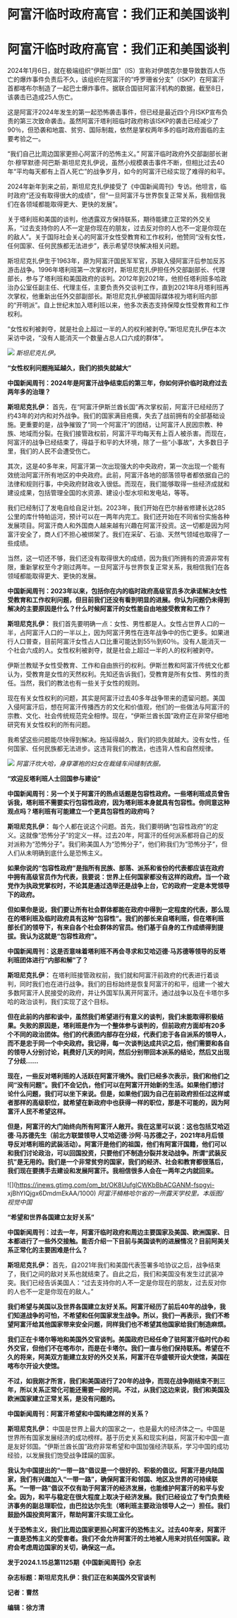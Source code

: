 # 阿富汗临时政府高官：我们正和美国谈判

# 阿富汗临时政府高官：我们正和美国谈判

2024年1月6日，就在极端组织“伊斯兰国”（IS）宣称对伊朗克尔曼导致数百人伤亡的爆炸事件负责后不久，该组织在阿富汗的“呼罗珊省分支”（ISKP）在阿富汗首都喀布尔制造了一起巴士爆炸事件。据联合国驻阿富汗机构的数据，截至8日，该袭击已造成25人伤亡。

这是阿富汗2024年发生的第一起恐怖袭击事件，但已经是最近四个月ISKP宣布负责的第三次致命袭击。虽然阿富汗塔利班临时政府称该ISKP的袭击已经减少了90％，但恐袭和地震、贫穷、国际制裁，依然是掌权两年多的临时政府面临的主要考验之一。

“我们自己比周边国家更担心阿富汗的恐怖主义。”
阿富汗临时政府外交部副部长谢尔·穆罕默德·阿巴斯·斯坦尼克扎伊说，虽然小规模袭击事件不断，但相比过去40年“平均每天都有上百人死亡”的战争岁月，如今的阿富汗已经实现了难得的和平。

2024年新年到来之前，斯坦尼克扎伊接受了《中国新闻周刊》专访。他坦言，临时政府“还没有取得很大的成绩”，但“一旦阿富汗与世界恢复正常关系，我相信我们在各领域都能取得更大、更快的发展”。

关于塔利班和美国的谈判，他透露双方保持联系，期待能建立正常的外交关系，“过去支持你的人不一定是你现在的朋友，过去反对你的人也不一定是你现在的敌人”。关于国际社会关心的阿富汗女性受教育和工作权利，他赞同“没有女性，任何国家、任何民族都无法进步”，表示希望尽快解决相关问题。

斯坦尼克扎伊生于1963年，原为阿富汗国民军军官，苏联入侵阿富汗后参加反苏游击战争。1996年塔利班第一次掌权时，斯坦尼克扎伊担任外交部副部长、代理部长，参与了塔利班和美国政府的谈判。2012年到2021年，他担任塔利班多哈政治办公室任副主任、代理主任，主要负责外交谈判工作，直到2021年8月塔利班再次掌权，他重新出任外交部副部长。斯坦尼克扎伊被国际媒体视为塔利班内部的“开明派”。自上世纪末加入塔利班以来，他多次表态支持保障女性受教育和工作权利。

“女性权利被剥夺，就是社会上超过一半的人的权利被剥夺。”斯坦尼克扎伊在本次采访中说，“没有人能消灭一个数量占总人口六成的群体”。

![](https://inews.gtimg.com/om_bt/OV7Uo1h-VVG_gcEo23i13Ynjmoaer2gHgJPoNXF5sdOIcAA/1000)
_斯坦尼克扎伊。_

**“女性权利问题拖延越久，我们的损失就越大”**

**中国新闻周刊：2024年是阿富汗战争结束后的第三年，你如何评价临时政府过去两年多的治理？**

**斯坦尼克扎伊：**
首先，在“阿富汗伊斯兰酋长国”再次掌权前，阿富汗已经经历了约43年的对内和对外战争。我们的国家满目疮痍，失去了战前拥有的全部基础设施。更重要的是，战争摧毁了“同一个阿富汗”的团结，让阿富汗人民因宗教、种族、地域而分裂。在我们接管政权前，阿富汗平均每天有上百人被杀害。而现在，阿富汗的战争已经结束了，得益于和平的大环境，除了一些“小事故”，大多数日子里，我们的人民不会遭受伤亡。

其次，这是40多年来，阿富汗第一次出现强大的中央政府，第一次出现一个能有效统治阿富汗所有地区的中央政府。此前，阿富汗各地的部落领导者都依据自己的法律和规则行事，中央政府财政收入很低。而现在，我们能够取得一些经济成就和建设成果，包括管理全国的水资源、建设小型水坝和发电站，等等。

我们已经制订了发电自给自足计划。2023年，我们开始在巴尔赫省修建长达285公里的库什特帕运河，预计可以在一两年内完工。我们还开始在不同省份实施各种发展项目。阿富汗商人和外国商人越来越有兴趣在阿富汗投资。这一切都是因为阿富汗安全了，商人们不担心被绑架了。我们在采矿、石油、天然气领域也取得了一些成绩。

当然，这一切还不够，我们还没有取得很大的成绩，因为我们所拥有的资源非常有限，重新掌权至今才刚过两年。一旦阿富汗与世界恢复正常关系，我相信我们在各领域都能取得更大、更快的发展。

**中国新闻周刊：2023年以来，包括你在内的临时政府高级官员多次承诺解决女性受教育和工作权利问题，但目前我们还没有看到明显的进展。你认为问题仍未得到解决的主要原因是什么？什么时候阿富汗的女性能自由地接受教育和工作？**

**斯坦尼克扎伊：**
我们首先要明确一点：女性、男性都是人。女性占世界人口的一半，占阿富汗人口的一半以上，因为阿富汗男性在连年战争中的伤亡更多。如果进行人口普查，目前阿富汗女性占人口比重可能达到55％到60％。没有人能消灭一个社会六成的人。女性权利被剥夺，就是社会上超过一半的人的权利被剥夺。

伊斯兰教赋予女性受教育、工作和自由旅行的权利。伊斯兰教和阿富汗传统文化都认为，受教育是女性的天然权利。先知还告诉我们，受教育是所有女性、男性的责任。当然，我们的教法也有一些关于女性的规则。

现在有关女性权利的问题，其实是阿富汗过去40多年战争带来的遗留问题。美国入侵阿富汗后，想在阿富汗传播西方的文化和价值观，他们的一些做法与阿富汗的宗教、文化、社会传统规范完全相悖。现在，“伊斯兰酋长国”政府正在非常仔细地研究有关女性权利的所有问题。

我希望这些问题能尽快得到解决。拖延得越久，我们的损失就越大。没有女性，任何国家、任何民族都无法进步。这违背我们的教法，也违背人性和自然规律。

![](https://inews.gtimg.com/om_bt/OL4hXTcrhRM8Sgvh0XGmK_E5uP6-bdke0qhyoL12RPIBUAA/1000)
_阿富汗坎大哈，身穿罩袍的妇女在裁缝车间缝制衣服。_

**“欢迎反塔利班人士回国参与建设”**

**中国新闻周刊：另一个关于阿富汗的热点话题是包容性政府。一些塔利班成员曾告诉我，塔利班不需要实行包容性政府，因为塔利班本身就具有包容性。你同意这种观点吗？塔利班有可能建立一个更具包容性的政府吗？**

**斯坦尼克扎伊：**
每个人都在说这个问题。首先，我们要明确“包容性政府”的定义。这就像“恐怖分子”的定义一样。过去20年，阿富汗的任何派系都将自己的反对派称为“恐怖分子”。我们称美国人为“恐怖分子”，他们称我们为“恐怖分子”，但人们从未明确到底什么是恐怖主义。

**如果你说的“包容性政府”是指所有民族、部落、派系和省份的代表都应该在政府中拥有高级官员作为代表，我要说：世界上任何国家都没有这样的政府。当一个政党作为执政党掌权时，不论其是通过选举还是战争上台，它的政府一定是本党领导下的政府。**

**但如果你是说，我们要让所有社会群体都能在政府中得到一定程度的代表，那么现在的塔利班及临时政府具有这种“包容性”。我们的部长来自塔利班，但在塔利班部长们的领导下，有来自各个社会群体的官员。他们基于自身的工作成绩得到提拔。我认为这就是“包容性政府”。**

**中国新闻周刊：这是否意味着塔利班不再会寻求和艾哈迈德·马苏德等领导的反塔利班团体进行“内部和解”了？**

**斯坦尼克扎伊：**
在塔利班接管政权前，我们就和阿富汗前政府的代表进行着谈判，同时我们也在进行战争。我们的目标始终是恢复阿富汗的和平，组建一个被大多数阿富汗人民接受的政府，并让外国军队离开阿富汗。通过战争以及在卡塔尔多哈的政治谈判，我们实现了这个目标。

**但在此前的内部和谈中，虽然我们希望进行有意义的谈判，我们未能取得积极结果。失败的原因是，塔利班是作为一个整体参与谈判的，但前政府方面却有20多个不同的政治团体。他们的代表团内部存在分歧，代表们忠于各自派系的领导人，而不是忠于同一个中央政府。我记得，每一次谈判达成共识之后，他们需要和各自的领导人分别讨论，耗费好几天的时间，然后分别带回本派系的结论，然后又出现了分歧……**

**现在，一些反对塔利班的人活跃在阿富汗境外。我们已经多次表示，我们和他们之间“没有问题”。我们不会记仇，他们可以在阿富汗开始新的生活。如果他们想讨论什么问题，我们可以坐下来说。但是，如果他们因为自己在前政府担任过这样或者那样的高级职位，就希望在新政府中也获得一样的职位，那是不可能的，因为阿富汗人民不希望这样。**

**但是，阿富汗的大门始终向所有阿富汗人敞开。我在这里可以说：这也包括艾哈迈德·马苏德先生（前北方联盟领导人艾哈迈德·沙阿·马苏德之子，2021年8月后领导反对塔利班的武装活动）。阿富汗是他们的祖国，他们有阿富汗国籍，他们可以和我们讨论政治，可以回国投资，只要他们不制造分裂并发动战争。所谓“武装反抗”是无用的。我们是一个非常贫穷的国家，我们的经济、社会和教育都很落后，我们现在要携手去建设和发展阿富汗。我相信很多人会在一两年之内就回来。**

![](https://inews.gtimg.com/om_bt/OK8UufglCWKbBbACGANM-fspgyi-
xjBhYIQjgx6DmdmEkAA/1000) _阿富汗楠格哈尔省的一所露天学校里。本版图/视觉中国_

**“希望和世界各国建立友好关系”**

**中国新闻周刊：过去一年，阿富汗临时政府和周边主要国家及美国、欧洲国家、日本都进行了一些外交接触。能否介绍一下目前与美国谈判的进展情况？目前阿美关系正常化的主要困难是什么？**

**斯坦尼克扎伊：**
首先，自2021年我们和美国代表签署多哈协议之后，战争结束了，我们之间的敌对关系也就结束了。自此之后，我们和美国没有发生过武装冲突。我们已经告诉美国人：“过去支持你的人不一定是你现在的朋友，过去反对你的人也不一定是你现在的敌人。”

**我们希望与美国以及世界各国建立友好关系。阿富汗经历了前后40年的战争，我们知道战争的可怕，不希望和任何国家发生战争。所以，我们一再表示，我们不希望阿富汗给其他国家带来安全问题，同样我们也不希望其他国家给我们制造麻烦。**

**我们正在卡塔尔等地和美国外交官谈判。美国政府已经任命了驻阿富汗临时代办和外交官，但他们不在喀布尔，而是在卡塔尔。我们一直与他们保持联系。希望在不久的将来，阿美双方能建立友好的外交关系，阿富汗在华盛顿开设大使馆，美国在喀布尔开设大使馆。**

**不过，如我刚才所言，我们和美国进行了20年的战争，而现在战争刚结束不到三年，所以关系正常化可能还需要一段时间。不过，从我们这边来说，我们和美国及欧洲国家建立正常关系，是没有问题的。**

**中国新闻周刊：阿富汗希望和中国构建怎样的关系？**

**斯坦尼克扎伊：**
中国是世界上最大的国家之一，也是最大的经济体之一。中国是世界所有国家发展经济的成功榜样。基于历史关系和现实利益，阿富汗和中国一直是友好邻国。“伊斯兰酋长国”政府非常希望和中国加强经济联系，学习中国的成功经验，以发展我们饱受战争蹂躏的国家。

**我认为中国提出的“一带一路”倡议是一个很好的、积极的倡议。阿富汗是内陆国家，我们有兴趣加入“一带一路”，确保阿富汗和邻国、地区及世界的可持续联系。“一带一路”倡议不仅有助于阿富汗的经济发展，也能维护阿富汗的和平与安全。因为，和平与稳定在很大程度上取决于经济发展。我们已经设立了专门负责经济事务的副总理职位，由巴拉达尔先生（塔利班主要政治领导人之一）担任。我们鼓励外国投资阿富汗，帮助阿富汗实现工业化。**

**关于恐怖主义，我们比周边国家更担心阿富汗的恐怖主义。过去40年来，阿富汗一直是恐怖主义的受害者。我们不会允许阿富汗的土地被人用来对抗任何国家。政府会考虑周边国家的关切，确保这一点。**

**发于2024.1.15总第1125期《中国新闻周刊》杂志**

**杂志标题：斯坦尼克扎伊：我们正在和美国外交官谈判**

**记者：曹然**

**编辑：徐方清**

